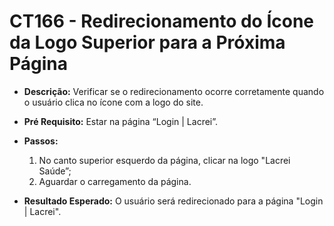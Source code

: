 # CT166 - Redirecionamento do Ícone da Logo Superior para a Próxima Página

- **Descrição:** Verificar se o redirecionamento ocorre corretamente quando o usuário clica no ícone com a logo do site.

- **Pré Requisito:** Estar na página “Login | Lacrei”.

- **Passos:**
    1. No canto superior esquerdo da página, clicar na logo "Lacrei Saúde”;
    2. Aguardar o carregamento da página.
    
- **Resultado Esperado:** O usuário será redirecionado para a página "Login | Lacrei".